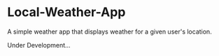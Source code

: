# Local-Weather-App
A simple weather app that displays weather for a given user's location.


Under Development...
